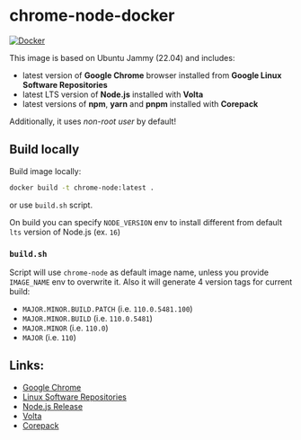# chrome-node-docker

[![Docker](https://img.shields.io/badge/docker-blue.svg?logo=docker&logoColor=white)](https://hub.docker.com/r/pavlobilyak/chrome-node)

This image is based on Ubuntu Jammy (22.04) and includes:

* latest version of **Google Chrome** browser installed from **Google Linux Software Repositories**
* latest LTS version of **Node.js** installed with **Volta**
* latest versions of **npm**, **yarn** and **pnpm** installed with **Corepack**

Additionally, it uses *non-root user* by default!

## Build locally

Build image locally:

```sh
docker build -t chrome-node:latest .
```

or use `build.sh` script.

On build you can specify `NODE_VERSION` env to install different from default `lts` version of Node.js (ex. `16`)

### `build.sh`

Script will use `chrome-node` as default image name, unless you provide `IMAGE_NAME` env to overwrite it.
Also it will generate 4 version tags for current build:

* `MAJOR.MINOR.BUILD.PATCH` (i.e. `110.0.5481.100`)
* `MAJOR.MINOR.BUILD` (i.e. `110.0.5481`)
* `MAJOR.MINOR` (i.e. `110.0`)
* `MAJOR` (i.e. `110`)

## Links:

* [Google Chrome](https://www.google.com/chrome/)
* [Linux Software Repositories](https://www.google.com/linuxrepositories/)
* [Node.js Release](https://github.com/nodejs/Release)
* [Volta](https://volta.sh/)
* [Corepack](https://nodejs.org/api/corepack.html)
